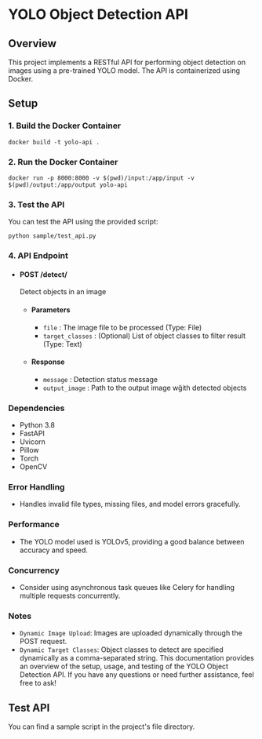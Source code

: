 # YOLO Object Detection API

## Overview
This project implements a RESTful API for performing object detection on images using a pre-trained YOLO model. The API is containerized using Docker.


## Setup

### 1. Build the Docker Container

``` docker build -t yolo-api . ```

### 2. Run the Docker Container

``` docker run -p 8000:8000 -v $(pwd)/input:/app/input -v $(pwd)/output:/app/output yolo-api ```

### 3. Test the API
You can test the API using the provided script:

``` python sample/test_api.py ```

### 4. API Endpoint
- #### POST /detect/
    Detect objects in an image

    - #### Parameters
        - `file` : The image file to be processed (Type: File)
        - `target_classes` : (Optional) List of object classes to filter result (Type: Text)
    - #### Response
        - `message` : Detection status message
        - `output_image` : Path to the output image wğith detected objects

### Dependencies
- Python 3.8
- FastAPI
- Uvicorn
- Pillow
- Torch
- OpenCV

### Error Handling
- Handles invalid file types, missing files, and model errors gracefully. 
### Performance
- The YOLO model used is YOLOv5, providing a good balance between accuracy and speed.

### Concurrency
- Consider using asynchronous task queues like Celery for handling multiple requests concurrently.

### Notes
- `Dynamic Image Upload`: Images are uploaded dynamically through the POST request.
- `Dynamic Target Classes`: Object classes to detect are specified dynamically as a comma-separated string.
This documentation provides an overview of the setup, usage, and testing of the YOLO Object Detection API. If you have any questions or need further assistance, feel free to ask!

## Test API

You can find a sample script in the project's file directory.
